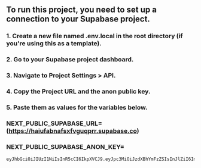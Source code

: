 ## To run this project, you need to set up a connection to your Supabase project.
### 1. Create a new file named .env.local in the root directory (if you're using this as a template).
### 2. Go to your Supabase project dashboard.
### 3. Navigate to Project Settings > API.
### 4. Copy the Project URL and the anon public key.
### 5. Paste them as values for the variables below.

### NEXT_PUBLIC_SUPABASE_URL=(https://haiufabnafsxfvguqprr.supabase.co)


### NEXT_PUBLIC_SUPABASE_ANON_KEY= 
```
eyJhbGciOiJIUzI1NiIsInR5cCI6IkpXVCJ9.eyJpc3MiOiJzdXBhYmFzZSIsInJlZiI6ImhhaXVmYWJuYWZzeGZ2Z3VxcHJyIiwicm9sZSI6ImFub24iLCJpYXQiOjE3NTEzNzgzNzgsImV4cCI6MjA2Njk1NDM3OH0.MyKFnF6HNXF8Cd532kU0LVpKeCc451tekS1pAl1SEbU
```
